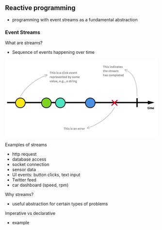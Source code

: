 ## Reactive programming

* programming with event streams as a fundamental abstraction

### Event Streams

What are streams?

* Sequence of events happening over time

![](images/1_stream-diagram.png)

Examples of streams

* http request
* database access
* socket connection
* sensor data
* UI events: button clicks, text input
* Twitter feed
* car dashboard (speed, rpm)

Why streams?

* useful abstraction for certain types of problems

Imperative vs declarative

* example